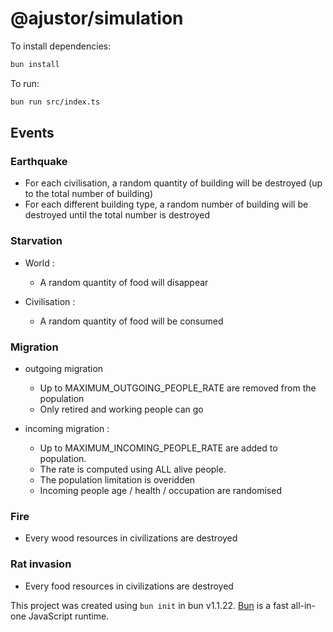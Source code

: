 # @ajustor/simulation

To install dependencies:

```bash
bun install
```

To run:

```bash
bun run src/index.ts
```
## Events 

### Earthquake
* For each civilisation, a random quantity of building will be destroyed (up to the total number of building)
* For each different building type, a random number of building will be destroyed until the total number is destroyed

### Starvation
* World :
  * A random quantity of food will disappear

* Civilisation :
  * A random quantity of food will be consumed

### Migration
* outgoing migration
  * Up to MAXIMUM_OUTGOING_PEOPLE_RATE are removed from the population
  * Only retired and working people can go

* incoming migration :
  * Up to MAXIMUM_INCOMING_PEOPLE_RATE are added to population.
  * The rate is computed using ALL alive people.
  * The population limitation is overidden
  * Incoming people age / health / occupation are randomised

### Fire
* Every wood resources in civilizations are destroyed

### Rat invasion
* Every food resources in civilizations are destroyed

This project was created using `bun init` in bun v1.1.22. [Bun](https://bun.sh) is a fast all-in-one JavaScript runtime.
